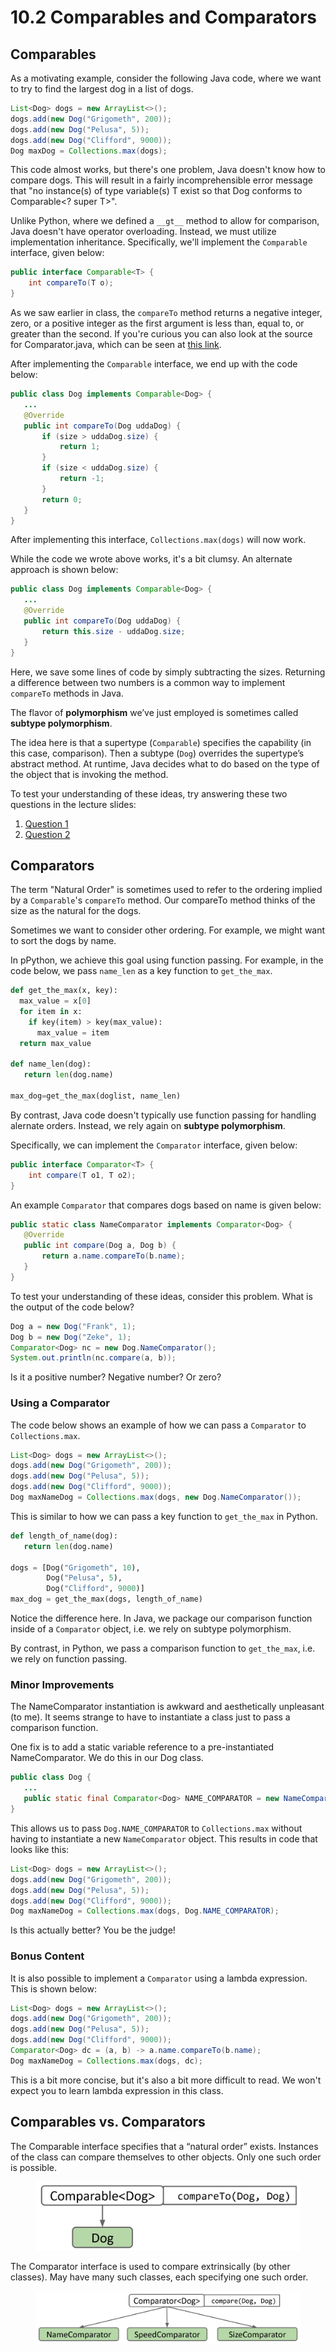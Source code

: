 # 10.2 Comparables and Comparators

## Comparables

As a motivating example, consider the following Java code, where we want to try to find the largest dog in a list of dogs.

```java
List<Dog> dogs = new ArrayList<>();
dogs.add(new Dog("Grigometh", 200));
dogs.add(new Dog("Pelusa", 5));
dogs.add(new Dog("Clifford", 9000));
Dog maxDog = Collections.max(dogs);
```

This code almost works, but there's one problem, Java doesn't know how to compare dogs. This will result in a fairly incomprehensible error message that "no instance(s) of type variable(s) T exist so that Dog conforms to Comparable\<? super T>".

Unlike Python, where we defined a `__gt__` method to allow for comparison, Java doesn't have operator overloading. Instead, we must utilize implementation inheritance. Specifically, we'll implement the `Comparable` interface, given below:

```java
public interface Comparable<T> {
    int compareTo(T o);
}
```

As we saw earlier in class, the `compareTo` method returns a negative integer, zero, or a positive integer as the first argument is less than, equal to, or greater than the second. If you're curious you can also look at the source for Comparator.java, which can be seen at [this link](https://github.com/openjdk/jdk/blob/ab66c82ce9fdb5ee3fd7690f42b8ad4d78bf5e40/src/java.base/share/classes/java/lang/Comparable.java#L105).

After implementing the `Comparable` interface, we end up with the code below:

```java
public class Dog implements Comparable<Dog> {
   ...
   @Override
   public int compareTo(Dog uddaDog) {
       if (size > uddaDog.size) {
           return 1;
       }
       if (size < uddaDog.size) {
           return -1;
       }
       return 0;
   }
}
```

After implementing this interface, `Collections.max(dogs)` will now work.

While the code we wrote above works, it's a bit clumsy. An alternate approach is shown below:

```java
public class Dog implements Comparable<Dog> {
   ...
   @Override
   public int compareTo(Dog uddaDog) {
       return this.size - uddaDog.size;
   }
}
```

Here, we save some lines of code by simply subtracting the sizes. Returning a difference between two numbers is a common way to implement `compareTo` methods in Java.

The flavor of **polymorphism** we’ve just employed is sometimes called **subtype polymorphism**.

The idea here is that a supertype (`Comparable`) specifies the capability (in this case, comparison). Then a subtype (`Dog`) overrides the supertype’s abstract method. At runtime, Java decides what to do based on the type of the object that is invoking the method.

To test your understanding of these ideas, try answering these two questions in the lecture slides:

1. [Question 1](https://docs.google.com/presentation/d/1zLCqAei8OELHPV_v-kCyBWSkgotnkhzYsrQT8TCZHlY/edit#slide=id.g3336a39b10c_0_800)
2. [Question 2](https://docs.google.com/presentation/d/1zLCqAei8OELHPV_v-kCyBWSkgotnkhzYsrQT8TCZHlY/edit#slide=id.g3336a39b10c_0_810)

## Comparators

The term "Natural Order" is sometimes used to refer to the ordering implied by a `Comparable`'s `compareTo` method. Our compareTo method thinks of the size as the natural for the dogs.

Sometimes we want to consider other ordering. For example, we might want to sort the dogs by name.

In pPython, we achieve this goal using function passing. For example, in the code below, we pass `name_len` as a key function to `get_the_max`.

```python
def get_the_max(x, key):
  max_value = x[0]
  for item in x:
    if key(item) > key(max_value):
      max_value = item
  return max_value

def name_len(dog):
   return len(dog.name)

max_dog=get_the_max(doglist, name_len)
```

By contrast, Java code doesn't typically use function passing for handling alernate orders. Instead, we rely again on **subtype polymorphism**.

Specifically, we can implement the `Comparator` interface, given below:

```java
public interface Comparator<T> {
    int compare(T o1, T o2);
}
```

An example `Comparator` that compares dogs based on name is given below:

```java
public static class NameComparator implements Comparator<Dog> {
   @Override
   public int compare(Dog a, Dog b) {
       return a.name.compareTo(b.name);
   }
}
```

To test your understanding of these ideas, consider this problem. What is the output of the code below?

```java
Dog a = new Dog("Frank", 1);
Dog b = new Dog("Zeke", 1);
Comparator<Dog> nc = new Dog.NameComparator();
System.out.println(nc.compare(a, b));
```

Is it a positive number? Negative number? Or zero?

### Using a Comparator

The code below shows an example of how we can pass a `Comparator` to `Collections.max`.

```java
List<Dog> dogs = new ArrayList<>();
dogs.add(new Dog("Grigometh", 200));
dogs.add(new Dog("Pelusa", 5));
dogs.add(new Dog("Clifford", 9000));
Dog maxNameDog = Collections.max(dogs, new Dog.NameComparator());
```

This is similar to how we can pass a key function to `get_the_max` in Python.

```python
def length_of_name(dog):
   return len(dog.name)

dogs = [Dog("Grigometh", 10),
        Dog("Pelusa", 5),
        Dog("Clifford", 9000)]
max_dog = get_the_max(dogs, length_of_name)
```

Notice the difference here. In Java, we package our comparison function inside of a `Comparator` object, i.e. we rely on subtype polymorphism.

By contrast, in Python, we pass a comparison function to `get_the_max`, i.e. we rely on function passing.

### Minor Improvements

The NameComparator instantiation is awkward and aesthetically unpleasant (to me). It seems strange to have to instantiate a class just to pass a comparison function.

One fix is to add a static variable reference to a pre-instantiated NameComparator. We do this in our Dog class.

```java
public class Dog {
   ...
   public static final Comparator<Dog> NAME_COMPARATOR = new NameComparator();
}
```

This allows us to pass `Dog.NAME_COMPARATOR` to `Collections.max` without having to instantiate a new `NameComparator` object. This results in code that looks like this:

```java
List<Dog> dogs = new ArrayList<>();
dogs.add(new Dog("Grigometh", 200));
dogs.add(new Dog("Pelusa", 5));
dogs.add(new Dog("Clifford", 9000));
Dog maxNameDog = Collections.max(dogs, Dog.NAME_COMPARATOR);
```

Is this actually better? You be the judge!

### Bonus Content

It is also possible to implement a `Comparator` using a lambda expression. This is shown below:

```java
List<Dog> dogs = new ArrayList<>();
dogs.add(new Dog("Grigometh", 200));
dogs.add(new Dog("Pelusa", 5));
dogs.add(new Dog("Clifford", 9000));
Comparator<Dog> dc = (a, b) -> a.name.compareTo(b.name);
Dog maxNameDog = Collections.max(dogs, dc);
```

This is a bit more concise, but it's also a bit more difficult to read. We won't expect you to learn lambda expression in this class.

## Comparables vs. Comparators

The Comparable interface specifies that a “natural order” exists. Instances of the class can compare themselves to other objects. Only one such order is possible.

<figure><img src="../.gitbook/assets/image (162).png" alt=""><figcaption></figcaption></figure>

The Comparator interface is used to compare extrinsically (by other classes). May have many such classes, each specifying one such order.

<figure><img src="../.gitbook/assets/image (163).png" alt=""><figcaption></figcaption></figure>
